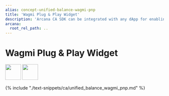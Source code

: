 ```yaml
---
alias: concept-unified-balance-wagmi-pnp
title: 'Wagmi Plug & Play Widget'
description: 'Arcana CA SDK can be integrated with any dApp for enabling unified balance across supported chains and tokens.'
arcana:
  root_rel_path: ..
---
```


# Wagmi Plug & Play Widget

<img src="{{config.extra.arcana.img_dir}}/icons/i_an_authsdk_light.{{config.extra.arcana.img_png}}#only-light" width="50"/>
<img src="{{config.extra.arcana.img_dir}}/icons/i_an_authsdk_dark.{{config.extra.arcana.img_png}}#only-dark" width="50"/>

{% include "./text-snippets/ca/unified_balance_wagmi_pnp.md" %}
